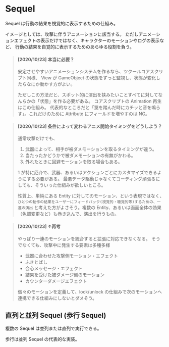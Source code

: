 Sequel
==========

Sequel は行動の結果を視覚的に表示するための仕組み。

イメージとしては、攻撃に伴うアニメーションに該当する。
ただしアニメーションエフェクトの表示だけではなく、キャラクターのモーションやログの表示など、
行動の結果を自覚的に表示するためのあらゆる役割を負う。

> #### [2020/10/23] 本当に必要？
> 
> 安定させやすいアニメーションシステムを作るなら、ツクールコアスクリプト同様、
> View が GameObject の状態をずっと監視し、状態が変化したらなにか動かす方がよい。
> 
> ただしこの方法だと、スポット的に演出を挟みたいことすべてに対してなんらかの「状態」を作る必要がある。
> コアスクリプトの Animation 再生はこの仕組み。
> 代表的なところだと「罠を踏んだ時にカチッと音を鳴らす」。これだけのために Attribute にフィールドを増やすのは NG。


> #### [2020/10/23] 条件によって変わるアニメ開始タイミングをどうしよう？
> 通常攻撃だけでも、
> 1. 武器によって、相手が被ダメモーションを取るタイミングが違う。
> 2. 当たったかどうかで被ダメモーションの有無がかわる。
> 3. 外れたときに回避モーションを取る場合もある。
>
> 1 が特に厄介で、武器、あるいはアクションごとにカスタマイズできるようにする必要がある。
> 最悪データ駆動じゃなくてコーディング頑張るにしても、そういった仕組みが欲しいところ。
>
> 性質上、単純にある Entity に対してのモーション、という表現ではなく、
> `ひとつの動作の結果をユーザーにフィードバック(視覚的・聴覚的等)するための、一連の演出`
> と考えた方がよさそう。複数の Entity、あるいは画面全体の効果（色調変更など）も巻き込んで、演出を行うもの。

> #### [2020/10/23] ↑再考
> やっぱり一連のモーションを統合すると拡張に対応できなくなる。
> そうでなくても、攻撃中に発生する要素は多種多様
>
> - 武器に合わせた攻撃側モーション・エフェクト
> - ふきとばし
> - 会心メッセージ・エフェクト
> - 結果を受けた被ダメージ側のモーション
> - カウンターダメージエフェクト
>
> 個々のモーションを定義して、lock/unlock の仕組みで次のモーションへ連携できる仕組みにしないとダメそう。


直列と並列 Sequel (歩行 Sequel)
----------

複数の Sequel は並列または直列で実行できる。

歩行は並列 Sequel の代表的な実装。




